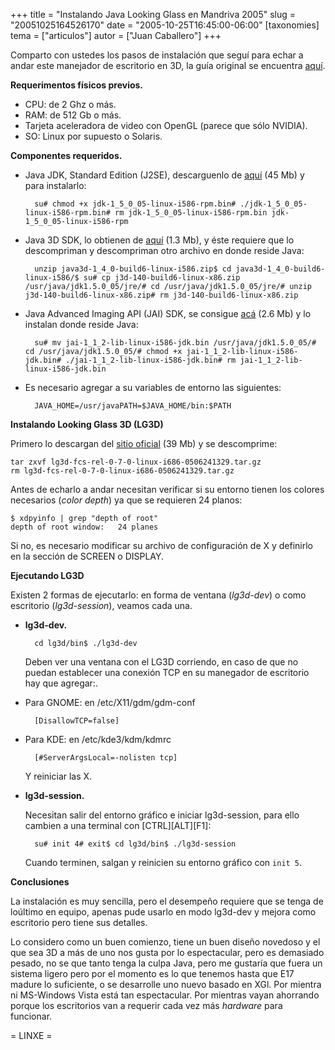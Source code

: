 +++
title = "Instalando Java Looking Glass en Mandriva 2005"
slug = "20051025164526170"
date = "2005-10-25T16:45:00-06:00"
[taxonomies]
tema = ["articulos"]
autor = ["Juan Caballero"]
+++

Comparto con ustedes los pasos de instalación que seguí para echar a
andar este manejador de escritorio en 3D, la guía original se encuentra
[aquí](https://lg3d-core.dev.java.net/lg3d-getting-started.html).

**Requerimentos físicos previos.**

- CPU: de 2 Ghz o más.
- RAM: de 512 Gb o más.
- Tarjeta aceleradora de video con OpenGL (parece que sólo NVIDIA).
- SO: Linux por supuesto o Solaris.

<!-- more -->
**Componentes requeridos.**

- Java JDK, Standard Edition (J2SE), descarguenlo de
    [aquí](http://java.sun.com/j2se/1.5.0/download.jsp) (45 Mb) y para
    instalarlo:

        su# chmod +x jdk-1_5_0_05-linux-i586-rpm.bin# ./jdk-1_5_0_05-linux-i586-rpm.bin# rm jdk-1_5_0_05-linux-i586-rpm.bin jdk-1_5_0_05-linux-i586-rpm

- Java 3D SDK, lo obtienen de
    [aquí](https://java3d.dev.java.net/binary-builds.html) (1.3 Mb), y
    éste requiere que lo descompriman y descompriman otro archivo en
    donde reside Java:

        unzip java3d-1_4_0-build6-linux-i586.zip$ cd java3d-1_4_0-build6-linux-i586/$ su# cp j3d-140-build6-linux-x86.zip /usr/java/jdk1.5.0_05/jre/# cd /usr/java/jdk1.5.0_05/jre/# unzip j3d-140-build6-linux-x86.zip# rm j3d-140-build6-linux-x86.zip

- Java Advanced Imaging API (JAI) SDK, se consigue
    [acá](http://java.sun.com/products/java-media/jai/downloads/download-1_1_2.html)
    (2.6 Mb) y lo instalan donde reside Java:

        su# mv jai-1_1_2-lib-linux-i586-jdk.bin /usr/java/jdk1.5.0_05/# cd /usr/java/jdk1.5.0_05/# chmod +x jai-1_1_2-lib-linux-i586-jdk.bin# ./jai-1_1_2-lib-linux-i586-jdk.bin# rm jai-1_1_2-lib-linux-i586-jdk.bin

- Es necesario agregar a su variables de entorno las siguientes:

        JAVA_HOME=/usr/javaPATH=$JAVA_HOME/bin:$PATH

**Instalando Looking Glass 3D (LG3D)**

Primero lo descargan del [sitio
oficial](https://lg3d-core.dev.java.net/binary-builds.html) (39 Mb) y se
descomprime:

    tar zxvf lg3d-fcs-rel-0-7-0-linux-i686-0506241329.tar.gz
    rm lg3d-fcs-rel-0-7-0-linux-i686-0506241329.tar.gz

Antes de echarlo a andar necesitan verificar si su entorno tienen los
colores necesarios (*color depth*) ya que se requieren 24 planos:

    $ xdpyinfo | grep "depth of root"
    depth of root window:   24 planes

Si no, es necesario modificar su archivo de configuración de X y
definirlo en la sección de SCREEN o DISPLAY.

**Ejecutando LG3D**

Existen 2 formas de ejecutarlo: en forma de ventana (*lg3d-dev*) o como
escritorio (*lg3d-session*), veamos cada una.

- **lg3d-dev.**

        cd lg3d/bin$ ./lg3d-dev

    Deben ver una ventana con el LG3D corriendo, en caso de que no
    puedan establecer una conexión TCP en su manegador de escritorio hay
    que agregar:.

- Para GNOME: en /etc/X11/gdm/gdm-conf

        [DisallowTCP=false]

- Para KDE: en /etc/kde3/kdm/kdmrc

        [#ServerArgsLocal=-nolisten tcp]

    Y reiniciar las X.

- **lg3d-session.**

    Necesitan salir del entorno gráfico e iniciar lg3d-session, para
    ello cambien a una terminal con \[CTRL\]\[ALT\]\[F1\]:

        su# init 4# exit$ cd lg3d/bin$ ./lg3d-session

    Cuando terminen, salgan y reinicien su entorno gráfico con `init 5`.

**Conclusiones**

La instalación es muy sencilla, pero el desempeño requiere que se tenga
de loúltimo en equipo, apenas pude usarlo en modo lg3d-dev y mejora como
escritorio pero tiene sus detalles.

Lo considero como un buen comienzo, tiene un buen diseño novedoso y el
que sea 3D a más de uno nos gusta por lo espectacular, pero es demasiado
pesado, no se que tanto tenga la culpa Java, pero me gustaría que fuera
un sistema ligero pero por el momento es lo que tenemos hasta que E17
madure lo suficiente, o se desarrolle uno nuevo basado en XGl. Por
mientra ni MS-Windows Vista está tan espectacular. Por mientras vayan
ahorrando porque los escritorios van a requerir cada vez más *hardware*
para funcionar.

= LINXE =
